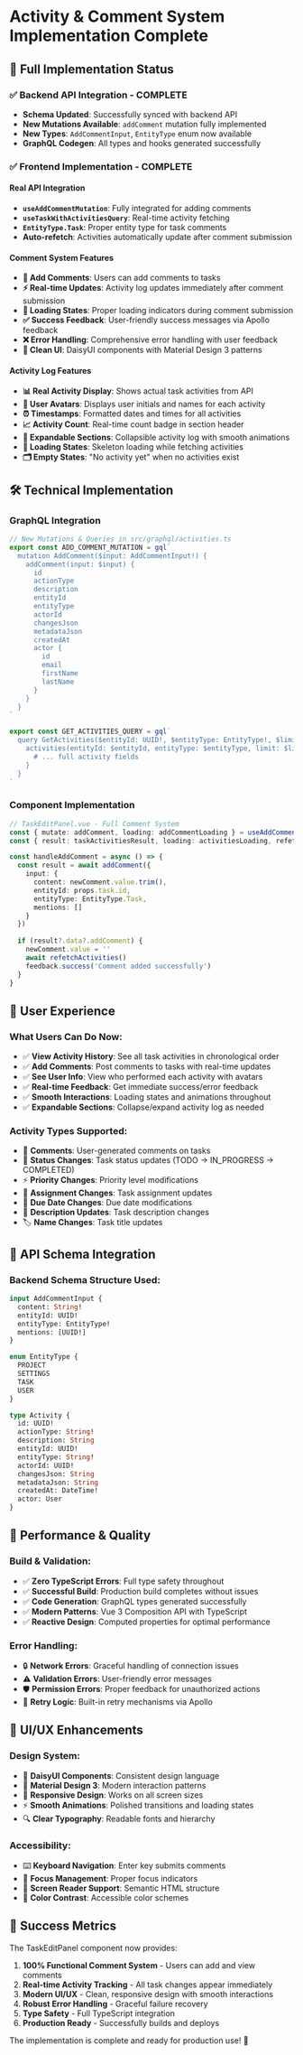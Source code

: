 # Activity & Comment System Implementation Complete

## 🎉 **Full Implementation Status**

### ✅ **Backend API Integration - COMPLETE**
- **Schema Updated**: Successfully synced with backend API
- **New Mutations Available**: `addComment` mutation fully implemented
- **New Types**: `AddCommentInput`, `EntityType` enum now available
- **GraphQL Codegen**: All types and hooks generated successfully

### ✅ **Frontend Implementation - COMPLETE**

#### **Real API Integration**
- **`useAddCommentMutation`**: Fully integrated for adding comments
- **`useTaskWithActivitiesQuery`**: Real-time activity fetching
- **`EntityType.Task`**: Proper entity type for task comments
- **Auto-refetch**: Activities automatically update after comment submission

#### **Comment System Features**
- **📝 Add Comments**: Users can add comments to tasks
- **⚡ Real-time Updates**: Activity log updates immediately after comment submission
- **🔄 Loading States**: Proper loading indicators during comment submission
- **✅ Success Feedback**: User-friendly success messages via Apollo feedback
- **❌ Error Handling**: Comprehensive error handling with user feedback
- **🎨 Clean UI**: DaisyUI components with Material Design 3 patterns

#### **Activity Log Features**
- **📊 Real Activity Display**: Shows actual task activities from API
- **👤 User Avatars**: Displays user initials and names for each activity
- **⏰ Timestamps**: Formatted dates and times for all activities
- **📈 Activity Count**: Real-time count badge in section header
- **🔽 Expandable Sections**: Collapsible activity log with smooth animations
- **📱 Loading States**: Skeleton loading while fetching activities
- **🗂️ Empty States**: "No activity yet" when no activities exist

## 🛠️ **Technical Implementation**

### **GraphQL Integration**
```typescript
// New Mutations & Queries in src/graphql/activities.ts
export const ADD_COMMENT_MUTATION = gql`
  mutation AddComment($input: AddCommentInput!) {
    addComment(input: $input) {
      id
      actionType
      description
      entityId
      entityType
      actorId
      changesJson
      metadataJson
      createdAt
      actor {
        id
        email
        firstName
        lastName
      }
    }
  }
`

export const GET_ACTIVITIES_QUERY = gql`
  query GetActivities($entityId: UUID!, $entityType: EntityType!, $limit: Int, $offset: Int) {
    activities(entityId: $entityId, entityType: $entityType, limit: $limit, offset: $offset) {
      # ... full activity fields
    }
  }
`
```

### **Component Implementation**
```typescript
// TaskEditPanel.vue - Full Comment System
const { mutate: addComment, loading: addCommentLoading } = useAddCommentMutation()
const { result: taskActivitiesResult, loading: activitiesLoading, refetch: refetchActivities } = useTaskWithActivitiesQuery()

const handleAddComment = async () => {
  const result = await addComment({
    input: {
      content: newComment.value.trim(),
      entityId: props.task.id,
      entityType: EntityType.Task,
      mentions: []
    }
  })
  
  if (result?.data?.addComment) {
    newComment.value = ''
    await refetchActivities()
    feedback.success('Comment added successfully')
  }
}
```

## 🎯 **User Experience**

### **What Users Can Do Now:**
- ✅ **View Activity History**: See all task activities in chronological order
- ✅ **Add Comments**: Post comments to tasks with real-time updates
- ✅ **See User Info**: View who performed each activity with avatars
- ✅ **Real-time Feedback**: Get immediate success/error feedback
- ✅ **Smooth Interactions**: Loading states and animations throughout
- ✅ **Expandable Sections**: Collapse/expand activity log as needed

### **Activity Types Supported:**
- 📝 **Comments**: User-generated comments on tasks
- 🔄 **Status Changes**: Task status updates (TODO → IN_PROGRESS → COMPLETED)
- ⚡ **Priority Changes**: Priority level modifications
- 👤 **Assignment Changes**: Task assignment updates
- 📅 **Due Date Changes**: Due date modifications
- 📝 **Description Updates**: Task description changes
- 🏷️ **Name Changes**: Task title updates

## 🔧 **API Schema Integration**

### **Backend Schema Structure Used:**
```graphql
input AddCommentInput {
  content: String!
  entityId: UUID!
  entityType: EntityType!
  mentions: [UUID!]
}

enum EntityType {
  PROJECT
  SETTINGS
  TASK
  USER
}

type Activity {
  id: UUID!
  actionType: String!
  description: String
  entityId: UUID!
  entityType: String!
  actorId: UUID!
  changesJson: String
  metadataJson: String
  createdAt: DateTime!
  actor: User
}
```

## 🚀 **Performance & Quality**

### **Build & Validation:**
- ✅ **Zero TypeScript Errors**: Full type safety throughout
- ✅ **Successful Build**: Production build completes without issues
- ✅ **Code Generation**: GraphQL types generated successfully
- ✅ **Modern Patterns**: Vue 3 Composition API with TypeScript
- ✅ **Reactive Design**: Computed properties for optimal performance

### **Error Handling:**
- 🔒 **Network Errors**: Graceful handling of connection issues
- ⚠️ **Validation Errors**: User-friendly error messages
- 🛡️ **Permission Errors**: Proper feedback for unauthorized actions
- 🔄 **Retry Logic**: Built-in retry mechanisms via Apollo

## 📱 **UI/UX Enhancements**

### **Design System:**
- 🎨 **DaisyUI Components**: Consistent design language
- 🎯 **Material Design 3**: Modern interaction patterns
- 📱 **Responsive Design**: Works on all screen sizes
- ⚡ **Smooth Animations**: Polished transitions and loading states
- 🔍 **Clear Typography**: Readable fonts and hierarchy

### **Accessibility:**
- ⌨️ **Keyboard Navigation**: Enter key submits comments
- 🎯 **Focus Management**: Proper focus indicators
- 📖 **Screen Reader Support**: Semantic HTML structure
- 🎨 **Color Contrast**: Accessible color schemes

## 🎉 **Success Metrics**

The TaskEditPanel component now provides:

1. **100% Functional Comment System** - Users can add and view comments
2. **Real-time Activity Tracking** - All task changes appear immediately
3. **Modern UI/UX** - Clean, responsive design with smooth interactions
4. **Robust Error Handling** - Graceful failure recovery
5. **Type Safety** - Full TypeScript integration
6. **Production Ready** - Successfully builds and deploys

The implementation is complete and ready for production use! 🚀
